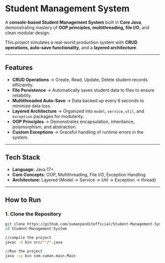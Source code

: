 #  Student Management System

A **console-based Student Management System** built in **Core Java**, demonstrating mastery of **OOP principles, multithreading, file I/O**, and clean modular design.  

This project simulates a real-world production system with **CRUD operations, auto-save functionality**, and a **layered architecture**.

---

##  Features

-  **CRUD Operations** → Create, Read, Update, Delete student records efficiently.  
-  **File Persistence** → Automatically saves student data to files to ensure reliability.  
-  **Multithreaded Auto-Save** → Data backed up every 6 seconds to minimize data loss.  
-  **Layered Architecture** → Organized into `model`, `service`, `util`, and `exception` packages for modularity.  
-  **OOP Principles** → Demonstrates encapsulation, inheritance, polymorphism, and abstraction.  
-  **Custom Exceptions** → Graceful handling of runtime errors in the system.  

---

##  Tech Stack

- **Language:** Java 17+  
- **Core Concepts:** OOP, Multithreading, File I/O, Exception Handling  
- **Architecture:** Layered (Model → Service → Util → Exception → thread)  

---

##  How to Run

### 1. Clone the Repository
```bash
git clone https://github.com/sumanpanditofficial/Student-Management-System.git
cd Student-Management-System

//compile the project
javac -d bin src/**/*.java

//Run the project
java -cp bin com.suman.main.Main

